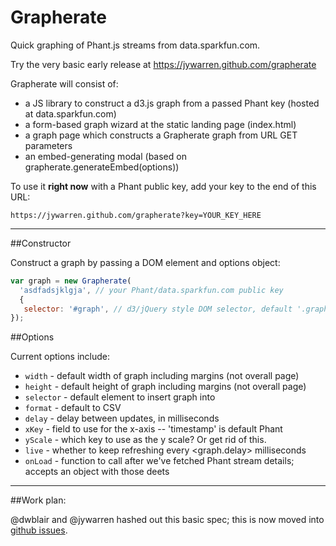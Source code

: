 # Grapherate
Quick graphing of Phant.js streams from data.sparkfun.com. 


Try the very basic early release at https://jywarren.github.com/grapherate

Grapherate will consist of:

* a JS library to construct a d3.js graph from a passed Phant key (hosted at data.sparkfun.com)
* a form-based graph wizard at the static landing page (index.html)
* a graph page which constructs a Grapherate graph from URL GET parameters
* an embed-generating modal (based on grapherate.generateEmbed(options))

To use it **right now** with a Phant public key, add your key to the end of this URL:

    https://jywarren.github.com/grapherate?key=YOUR_KEY_HERE

**********************************

##Constructor

Construct a graph by passing a DOM element and options object:

````js
var graph = new Grapherate(
  'asdfadsjklgja', // your Phant/data.sparkfun.com public key
  {
   selector: '#graph', // d3/jQuery style DOM selector, default '.graph'
});
````

##Options

Current options include:

* `width`    - default width of graph including margins (not overall page)
* `height`   - default height of graph including margins (not overall page)
* `selector` - default element to insert graph into
* `format`   - default to CSV
* `delay`    - delay between updates, in milliseconds
* `xKey`     - field to use for the x-axis -- 'timestamp' is default Phant
* `yScale`   - which key to use as the y scale? Or get rid of this.
* `live`     - whether to keep refreshing every <graph.delay> milliseconds
* `onLoad`   - function to call after we've fetched Phant stream details; accepts an object with those deets


**********************************


##Work plan:

@dwblair and @jywarren hashed out this basic spec; this is now moved into [github issues](https://github.com/jywarren/grapherate/issues).

